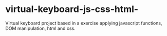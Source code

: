 # virtual-keyboard-js-css-html-
Virtual keyboard project based in a exercise applying javascript functions, DOM manipulation, html and css.
